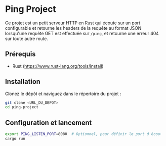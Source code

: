 # Ping Project

Ce projet est un petit serveur HTTP en Rust qui écoute sur un port configurable et retourne les headers de la requête au format JSON lorsqu'une requête GET est effectuée sur `/ping`, et retourne une erreur 404 sur toute autre route.

## Prérequis

- Rust (https://www.rust-lang.org/tools/install)


## Installation

Clonez le dépôt et naviguez dans le répertoire du projet :

```sh
git clone <URL_DU_DEPOT>
cd ping-project
```

## Configuration et lancement
```sh
export PING_LISTEN_PORT=8080  # Optionnel, pour définir le port d'écoute au
cargo run
```
